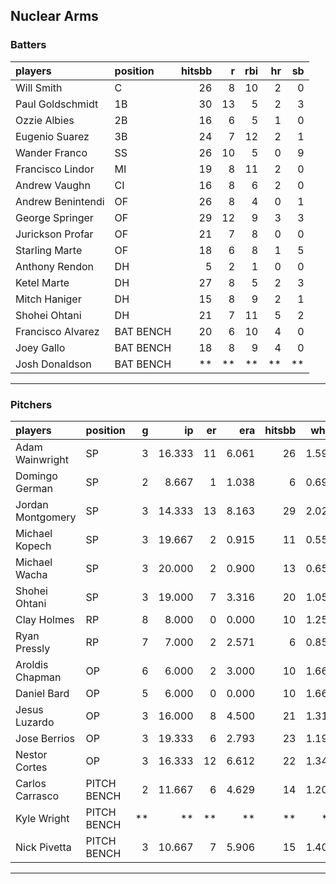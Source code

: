 ## Nuclear Arms

### Batters

 
|players           |position  | hitsbb|  r| rbi| hr| sb| 
|:-----------------|:---------|------:|--:|---:|--:|--:| 
|Will Smith        |C         |     26|  8|  10|  2|  0| 
|Paul Goldschmidt  |1B        |     30| 13|   5|  2|  3| 
|Ozzie Albies      |2B        |     16|  6|   5|  1|  0| 
|Eugenio Suarez    |3B        |     24|  7|  12|  2|  1| 
|Wander Franco     |SS        |     26| 10|   5|  0|  9| 
|Francisco Lindor  |MI        |     19|  8|  11|  2|  0| 
|Andrew Vaughn     |CI        |     16|  8|   6|  2|  0| 
|Andrew Benintendi |OF        |     26|  8|   4|  0|  1| 
|George Springer   |OF        |     29| 12|   9|  3|  3| 
|Jurickson Profar  |OF        |     21|  7|   8|  0|  0| 
|Starling Marte    |OF        |     18|  6|   8|  1|  5| 
|Anthony Rendon    |DH        |      5|  2|   1|  0|  0| 
|Ketel Marte       |DH        |     27|  8|   5|  2|  3| 
|Mitch Haniger     |DH        |     15|  8|   9|  2|  1| 
|Shohei Ohtani     |DH        |     21|  7|  11|  5|  2| 
|Francisco Alvarez |BAT BENCH |     20|  6|  10|  4|  0| 
|Joey Gallo        |BAT BENCH |     18|  8|   9|  4|  0| 
|Josh Donaldson    |BAT BENCH |     **| **|  **| **| **| 


* * *

### Pitchers

 
|players           |position    |  g|     ip| er|   era| hitsbb|  whip| so|  w| sv| 
|:-----------------|:-----------|--:|------:|--:|-----:|------:|-----:|--:|--:|--:| 
|Adam Wainwright   |SP          |  3| 16.333| 11| 6.061|     26| 1.592|  5|  2|  0| 
|Domingo German    |SP          |  2|  8.667|  1| 1.038|      6| 0.692|  5|  0|  0| 
|Jordan Montgomery |SP          |  3| 14.333| 13| 8.163|     29| 2.023| 14|  0|  0| 
|Michael Kopech    |SP          |  3| 19.667|  2| 0.915|     11| 0.559| 24|  2|  0| 
|Michael Wacha     |SP          |  3| 20.000|  2| 0.900|     13| 0.650| 19|  2|  0| 
|Shohei Ohtani     |SP          |  3| 19.000|  7| 3.316|     20| 1.053| 24|  1|  0| 
|Clay Holmes       |RP          |  8|  8.000|  0| 0.000|     10| 1.250| 10|  3|  1| 
|Ryan Pressly      |RP          |  7|  7.000|  2| 2.571|      6| 0.857| 10|  0|  5| 
|Aroldis Chapman   |OP          |  6|  6.000|  2| 3.000|     10| 1.667| 11|  0|  1| 
|Daniel Bard       |OP          |  5|  6.000|  0| 0.000|     10| 1.667|  6|  1|  0| 
|Jesus Luzardo     |OP          |  3| 16.000|  8| 4.500|     21| 1.312| 22|  1|  0| 
|Jose Berrios      |OP          |  3| 19.333|  6| 2.793|     23| 1.190| 16|  1|  0| 
|Nestor Cortes     |OP          |  3| 16.333| 12| 6.612|     22| 1.347| 14|  1|  0| 
|Carlos Carrasco   |PITCH BENCH |  2| 11.667|  6| 4.629|     14| 1.200|  7|  1|  0| 
|Kyle Wright       |PITCH BENCH | **|     **| **|    **|     **|    **| **| **| **| 
|Nick Pivetta      |PITCH BENCH |  3| 10.667|  7| 5.906|     15| 1.406| 12|  1|  0| 


* * *


